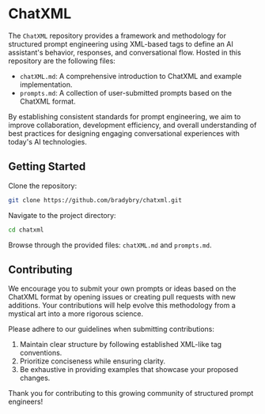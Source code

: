 # ChatXML

The `ChatXML` repository provides a framework and methodology for structured prompt engineering using XML-based tags to define an AI assistant's behavior, responses, and conversational flow. Hosted in this repository are the following files:
* `chatXML.md`: A comprehensive introduction to ChatXML and example implementation.
* `prompts.md`: A collection of user-submitted prompts based on the ChatXML format.

By establishing consistent standards for prompt engineering, we aim to improve collaboration, development efficiency, and overall understanding of best practices for designing engaging conversational experiences with today's AI technologies.

## Getting Started

Clone the repository:
```bash
git clone https://github.com/bradybry/chatxml.git
```

Navigate to the project directory:
```bash
cd chatxml
```

Browse through the provided files: `chatXML.md` and `prompts.md`.

## Contributing

We encourage you to submit your own prompts or ideas based on the ChatXML format by opening issues or creating pull requests with new additions. Your contributions will help evolve this methodology from a mystical art into a more rigorous science.

Please adhere to our guidelines when submitting contributions:

1. Maintain clear structure by following established XML-like tag conventions.
2. Prioritize conciseness while ensuring clarity.
3. Be exhaustive in providing examples that showcase your proposed changes.

Thank you for contributing to this growing community of structured prompt engineers!
